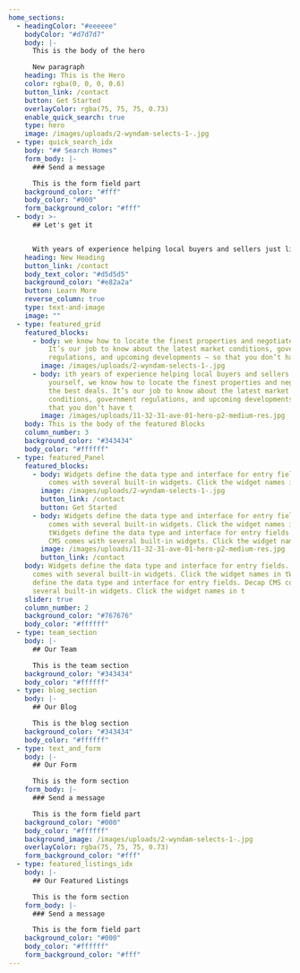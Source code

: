 ```yaml
---
home_sections:
  - headingColor: "#eeeeee"
    bodyColor: "#d7d7d7"
    body: |-
      This is the body of the hero

      New paragraph
    heading: This is the Hero
    color: rgba(0, 0, 0, 0.6)
    button_link: /contact
    button: Get Started
    overlayColor: rgba(75, 75, 75, 0.73)
    enable_quick_search: true
    type: hero
    image: /images/uploads/2-wyndam-selects-1-.jpg
  - type: quick_search_idx
    body: "## Search Homes"
    form_body: |-
      ### Send a message

      This is the form field part
    background_color: "#fff"
    body_color: "#000"
    form_background_color: "#fff"
  - body: >-
      ## Let's get it


      With years of experience helping local buyers and sellers just like yourself, we know how to locate the finest properties and negotiate the best deals. It’s our job to know about the latest market conditions, government regulations, and upcoming developments – so that you don’t have to.
    heading: New Heading
    button_link: /contact
    body_text_color: "#d5d5d5"
    background_color: "#e82a2a"
    button: Learn More
    reverse_column: true
    type: text-and-image
    image: ""
  - type: featured_grid
    featured_blocks:
      - body: we know how to locate the finest properties and negotiate the best deals.
          It’s our job to know about the latest market conditions, government
          regulations, and upcoming developments – so that you don’t have t
        image: /images/uploads/2-wyndam-selects-1-.jpg
      - body: ith years of experience helping local buyers and sellers just like
          yourself, we know how to locate the finest properties and negotiate
          the best deals. It’s our job to know about the latest market
          conditions, government regulations, and upcoming developments – so
          that you don’t have t
        image: /images/uploads/11-32-31-ave-01-hero-p2-medium-res.jpg
    body: This is the body of the featured Blocks
    column_number: 3
    background_color: "#343434"
    body_color: "#ffffff"
  - type: featured_Panel
    featured_blocks:
      - body: Widgets define the data type and interface for entry fields. Decap CMS
          comes with several built-in widgets. Click the widget names in t
        image: /images/uploads/2-wyndam-selects-1-.jpg
        button_link: /contact
        button: Get Started
      - body: Widgets define the data type and interface for entry fields. Decap CMS
          comes with several built-in widgets. Click the widget names in
          tWidgets define the data type and interface for entry fields. Decap
          CMS comes with several built-in widgets. Click the widget names in t
        image: /images/uploads/11-32-31-ave-01-hero-p2-medium-res.jpg
        button_link: /contact
    body: Widgets define the data type and interface for entry fields. Decap CMS
      comes with several built-in widgets. Click the widget names in tWidgets
      define the data type and interface for entry fields. Decap CMS comes with
      several built-in widgets. Click the widget names in t
    slider: true
    column_number: 2
    background_color: "#767676"
    body_color: "#ffffff"
  - type: team_section
    body: |-
      ## Our Team

      This is the team section
    background_color: "#343434"
    body_color: "#ffffff"
  - type: blog_section
    body: |-
      ## Our Blog

      This is the blog section
    background_color: "#343434"
    body_color: "#ffffff"
  - type: text_and_form
    body: |-
      ## Our Form

      This is the form section
    form_body: |-
      ### Send a message

      This is the form field part
    background_color: "#000"
    body_color: "#ffffff"
    background_image: /images/uploads/2-wyndam-selects-1-.jpg
    overlayColor: rgba(75, 75, 75, 0.73)
    form_background_color: "#fff"
  - type: featured_listings_idx
    body: |-
      ## Our Featured Listings

      This is the form section
    form_body: |-
      ### Send a message

      This is the form field part
    background_color: "#000"
    body_color: "#ffffff"
    form_background_color: "#fff"
---
```

